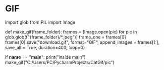 # GIF
import glob
from PIL import Image


def make_gif(frame_folder):
    frames = [Image.open(pic) for pic in glob.glob(f"{frame_folder}/*.jpeg")]
    frame_one = frames[0]
    frames[0].save("download.gif", format="GIF", append_images = frames[1:], save_all = True, duration=400, loop=0)


if __name__ == "__main__":
    print("inside main")
    make_gif("C:/Users/PC/PycharmProjects/CatGif/pic")
